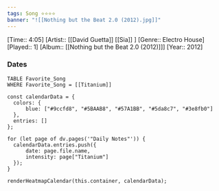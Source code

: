 ```yaml
---
tags: Song ⭐⭐⭐⭐ 
banner: "![[Nothing but the Beat 2.0 (2012).jpg]]"
---
```

[Time:: 4:05]
[Artist:: [[David Guetta]] [[Sia]] ]
[Genre:: Electro House]
[Played:: 1]
[Album:: [[Nothing but the Beat 2.0 (2012)]]]
[Year:: 2012]
### Dates
````dataview
TABLE Favorite_Song
WHERE Favorite_Song = [[Titanium]]
````
  ```dataviewjs
const calendarData = { 
	colors: { 
		blue: ["#9ccfd8", "#5BAAB8", "#57A1BB", "#5da8c7", "#3e8fb0"] 
	}, 
	entries: [] 
}; 

for (let page of dv.pages('"Daily Notes"')) { 
	calendarData.entries.push({ 
		date: page.file.name, 
		intensity: page["Titanium"]
	}); 
} 

renderHeatmapCalendar(this.container, calendarData);
```
